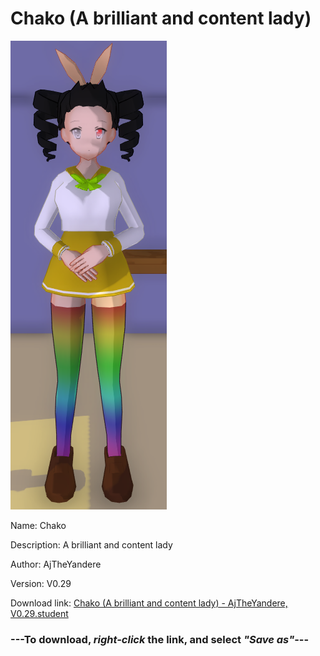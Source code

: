 # Chako (A brilliant and content lady)

<img src = "https://raw.githubusercontent.com/Arbiter1223/Daigaku-Gurashi-Custom-Students/master/Students/Files/Chako%20(A%20brilliant%20and%20content%20lady).png">

Name: Chako

Description: A brilliant and content lady

Author: AjTheYandere

Version: V0.29

Download link: <a href="https://raw.githubusercontent.com/Arbiter1223/Daigaku-Gurashi-Custom-Students/master/Students/Files/Chako%20(A%20brilliant%20and%20content%20lady)%20-%20AjTheYandere%2C%20V0.29.student">Chako (A brilliant and content lady) - AjTheYandere, V0.29.student</a>

### ---**To download, _right-click_ the link, and select _"Save as"_**---
